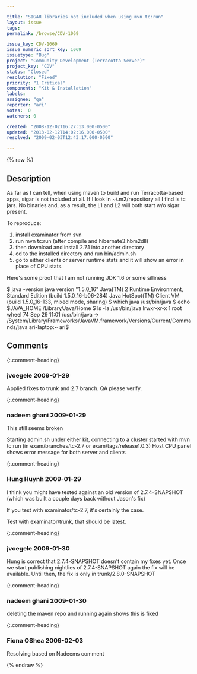 ```yaml
---

title: "SIGAR libraries not included when using mvn tc:run"
layout: issue
tags: 
permalink: /browse/CDV-1069

issue_key: CDV-1069
issue_numeric_sort_key: 1069
issuetype: "Bug"
project: "Community Development (Terracotta Server)"
project_key: "CDV"
status: "Closed"
resolution: "Fixed"
priority: "1 Critical"
components: "Kit & Installation"
labels: 
assignee: "qa"
reporter: "ari"
votes:  0
watchers: 0

created: "2008-12-02T16:27:13.000-0500"
updated: "2013-02-12T14:02:16.000-0500"
resolved: "2009-02-03T12:43:17.000-0500"

---
```




{% raw %}



## Description

<div markdown="1" class="description">

As far as I can tell, when using maven to build and run Terracotta-based apps, sigar is not included at all.  If I look in ~/.m2/repository all I find is tc jars.  No binaries and, as a result, the L1 and L2 will both start w/o sigar present.
 

To reproduce:
1. install examinator from svn
2. run mvn tc:run (after compile and hibernate3:hbm2dll)
3. then download and install 2.7.1 into another directory
4. cd to the installed directory and run bin/admin.sh
5. go to either clients or server runtime stats and it will show an error in place of CPU stats.  

Here's some proof that I am not running JDK 1.6 or some silliness

$ java -version
java version "1.5.0\_16"
Java(TM) 2 Runtime Environment, Standard Edition (build 1.5.0\_16-b06-284)
Java HotSpot(TM) Client VM (build 1.5.0\_16-133, mixed mode, sharing)
$ which java
/usr/bin/java
$ echo $JAVA\_HOME
/Library/Java/Home
$ ls -la /usr/bin/java
lrwxr-xr-x  1 root  wheel  74 Sep 29 11:01 /usr/bin/java -> /System/Library/Frameworks/JavaVM.framework/Versions/Current/Commands/java
ari-laptop:~ ari$ 


</div>

## Comments


{:.comment-heading}
### **jvoegele** <span class="date">2009-01-29</span>

<div markdown="1" class="comment">

Applied fixes to trunk and 2.7 branch.  QA please verify.

</div>


{:.comment-heading}
### **nadeem ghani** <span class="date">2009-01-29</span>

<div markdown="1" class="comment">

This still seems broken

Starting admin.sh under either kit, 
connecting to a cluster started with mvn tc:run (in exam/branches/tc-2.7 or exam/tags/release1.0.3)
Host CPU panel shows error message for both server and clients

</div>


{:.comment-heading}
### **Hung Huynh** <span class="date">2009-01-29</span>

<div markdown="1" class="comment">

I think you might have tested against an old version of 2.7.4-SNAPSHOT (which was built a couple days back without Jason's fix)

If you test with examinator/tc-2.7, it's certainly the case.

Test with examinator/trunk, that should be latest.


</div>


{:.comment-heading}
### **jvoegele** <span class="date">2009-01-30</span>

<div markdown="1" class="comment">

Hung is correct that 2.7.4-SNAPSHOT doesn't contain my fixes yet.  Once we start publishing nightlies of 2.7.4-SNAPSHOT again the fix will be available.  Until then, the fix is only in trunk/2.8.0-SNAPSHOT

</div>


{:.comment-heading}
### **nadeem ghani** <span class="date">2009-01-30</span>

<div markdown="1" class="comment">

deleting the maven repo and running again shows this is fixed

</div>


{:.comment-heading}
### **Fiona OShea** <span class="date">2009-02-03</span>

<div markdown="1" class="comment">

Resolving based on Nadeems comment

</div>



{% endraw %}
